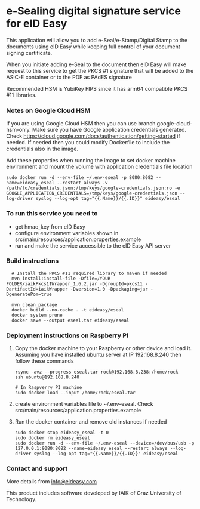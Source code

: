# e-Sealing digital signature service for eID Easy

This application will allow you to add e-Seal/e-Stamp/Digital Stamp to the documents using eID Easy while keeping full
control of your document signing certificate.

When you initiate adding e-Seal to the document then eID Easy will make request to this service to get the PKCS #1
signature that will be added to the ASIC-E container or to the PDF as PAdES signature

Recommended HSM is YubiKey FIPS since it has arm64 compatible PKCS #11 libraries.

### Notes on Google Cloud HSM ###

If you are using Google Cloud HSM then you can use branch google-cloud-hsm-only. Make sure you have Google application
credentials generated. Check https://cloud.google.com/docs/authentication/getting-started if needed. If needed then you
could modify Dockerfile to include the credentials also in the image.

Add these properties when running the image to set docker machine environment and mount the volume with application
credentials file location

```
sudo docker run -d --env-file ~/.env-eseal -p 8080:8082 --name=eideasy_eseal --restart always -v /path/to/credentials.json:/tmp/keys/google-credentials.json:ro -e GOOGLE_APPLICATION_CREDENTIALS=/tmp/keys/google-credentials.json --log-driver syslog --log-opt tag="{{.Name}}/{{.ID}}" eideasy/eseal
```

### To run this service you need to

- get hmac_key from eID Easy
- configure environment variables shown in src/main/resources/application.properties.example
- run and make the service accessible to the eID Easy API server

### Build instructions

  ```
    # Install the PKCS #11 required library to maven if needed 
    mvn install:install-file -Dfile=/YOUR FOLDER/iaikPkcs11Wrapper_1.6.2.jar -DgroupId=pkcs11 -DartifactId=iaikWrapper -Dversion=1.0 -Dpackaging=jar -DgeneratePom=true
    
    mvn clean package
    docker build --no-cache . -t eideasy/eseal
    docker system prune
    docker save --output eseal.tar eideasy/eseal
  ```

### Deployment instructions on Raspberry PI

1. Copy the docker machine to your Raspberry or other device and load it. Assuming you have installed ubuntu server at IP
   192.168.8.240 then follow these commands
   ```
   rsync -avz --progress eseal.tar rock@192.168.8.238:/home/rock
   ssh ubuntu@192.168.8.240
   
   # In Raspverry PI machine
   sudo docker load --input /home/rock/eseal.tar
   ```

2. create environment variables file to ~/.env-eseal. Check src/main/resources/application.properties.example

3. Run the docker container and remove old instances if needed
    ```
   sudo docker stop eideasy_eseal -t 0
   sudo docker rm eideasy_eseal 
   sudo docker run -d --env-file ~/.env-eseal --device=/dev/bus/usb -p 127.0.0.1:9080:8082 --name=eideasy_eseal --restart always --log-driver syslog --log-opt tag="{{.Name}}/{{.ID}}" eideasy/eseal   
    ```

### Contact and support

More details from info@eideasy.com

This product includes software developed by IAIK of Graz University of Technology.